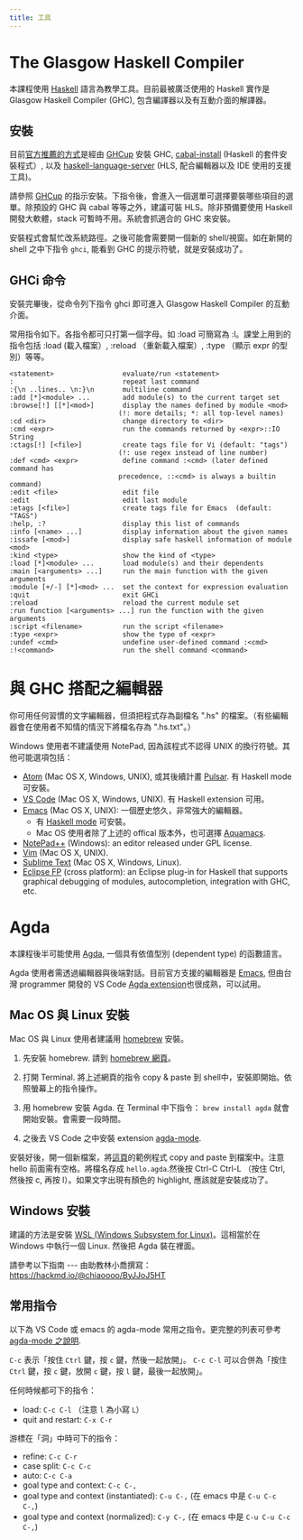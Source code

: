 ```yaml
---
title: 工具
---
```


# The Glasgow Haskell Compiler

本課程使用 [Haskell](https://www.haskell.org/) 語言為教學工具。目前最被廣泛使用的 Haskell 實作是 Glasgow Haskell Compiler (GHC), 包含編譯器以及有互動介面的解譯器。

## 安裝

目前[官方推薦的方式](https://www.haskell.org/downloads/)是經由 [GHCup](https://www.haskell.org/ghcup/) 安裝 GHC, [cabal-install](https://cabal.readthedocs.io/) (Haskell 的套件安裝程式）, 以及 [haskell-language-server](https://github.com/haskell/haskell-language-server) (HLS, 配合編輯器以及 IDE 使用的支援工具)。

請參照 [GHCup](https://www.haskell.org/ghcup/) 的指示安裝。下指令後，會進入一個選單可選擇要裝哪些項目的選單。除預設的 GHC 與 cabal 等等之外，建議可裝 HLS。除非預備要使用 Haskell 開發大軟體，stack 可暫時不用。系統會抓適合的 GHC 來安裝。

安裝程式會幫忙改系統路徑。之後可能會需要開一個新的 shell/視窗。如在新開的 shell 之中下指令 `ghci`, 能看到 GHC 的提示符號，就是安裝成功了。

## GHCi 命令

安裝完畢後，從命令列下指令 ghci 即可進入 Glasgow Haskell Compiler 的互動介面。

常用指令如下。各指令都可只打第一個字母。如 :load 可簡寫為 :l。課堂上用到的指令包括 :load (載入檔案）, :reload （重新載入檔案）, :type <expr> （顯示 expr 的型別）等等。

    <statement>                 evaluate/run <statement>
    :                           repeat last command
    :{\n ..lines.. \n:}\n       multiline command
    :add [*]<module> ...        add module(s) to the current target set
    :browse[!] [[*]<mod>]       display the names defined by module <mod>
                               (!: more details; *: all top-level names)
    :cd <dir>                   change directory to <dir>
    :cmd <expr>                 run the commands returned by <expr>::IO String
    :ctags[!] [<file>]          create tags file for Vi (default: "tags")
                               (!: use regex instead of line number)
    :def <cmd> <expr>           define command :<cmd> (later defined command has
                               precedence, ::<cmd> is always a builtin command)
    :edit <file>                edit file
    :edit                       edit last module
    :etags [<file>]             create tags file for Emacs  (default: "TAGS")
    :help, :?                   display this list of commands
    :info [<name> ...]          display information about the given names
    :issafe [<mod>]             display safe haskell information of module <mod>
    :kind <type>                show the kind of <type>
    :load [*]<module> ...       load module(s) and their dependents
    :main [<arguments> ...]     run the main function with the given arguments
    :module [+/-] [*]<mod> ...  set the context for expression evaluation
    :quit                       exit GHCi
    :reload                     reload the current module set
    :run function [<arguments> ...] run the function with the given arguments
    :script <filename>          run the script <filename>
    :type <expr>                show the type of <expr>
    :undef <cmd>                undefine user-defined command :<cmd>
    :!<command>                 run the shell command <command>

# 與 GHC 搭配之編輯器

你可用任何習慣的文字編輯器，但須把程式存為副檔名 ".hs" 的檔案。（有些編輯器會在使用者不知情的情況下將檔名存為 ".hs.txt"。）

Windows 使用者不建議使用 NotePad, 因為該程式不認得 UNIX 的換行符號。其他可能選項包括：

  * [Atom](https://atom.io/) (Mac OS X, Windows, UNIX), 或其後續計畫 [Pulsar](https://pulsar-edit.dev/). 有 Haskell mode 可安裝。
  * [VS Code](https://code.visualstudio.com/) (Mac OS X, Windows, UNIX). 有 Haskell extension 可用。
  * [Emacs](http://www.gnu.org/s/emacs/) (Mac OS X, UNIX): 一個歷史悠久，非常強大的編輯器。
    * 有 [Haskell mode](http://www.haskell.org/haskellwiki/Haskell_mode_for_Emacs) 可安裝。
    * Mac OS 使用者除了上述的 offical 版本外，也可選擇 [Aquamacs](http://aquamacs.org/).
  * [NotePad++](http://notepad-plus-plus.org/) (Windows): an editor released under GPL license.
  * [Vim](https://vim.sourceforge.io/) (Mac OS X, UNIX).
  * [Sublime Text](https://www.sublimetext.com/) (Mac OS X, Windows, Linux).
  * [Eclipse FP](http://eclipsefp.github.com/) (cross platform): an Eclipse plug-in for Haskell that supports graphical debugging of modules, autocompletion, integration with GHC, etc.

# Agda

本課程後半可能使用 [Agda](https://wiki.portal.chalmers.se/agda/pmwiki.php), 一個具有依值型別 (dependent type) 的函數語言。

Agda 使用者需透過編輯器與後端對話。目前官方支援的編輯器是 [Emacs](http://www.gnu.org/s/emacs/), 但由台灣 programmer 開發的 VS Code [Agda extension](https://marketplace.visualstudio.com/items?itemName=banacorn.agda-mode)也很成熟，可以試用。

## Mac OS 與 Linux 安裝

Mac OS 與 Linux 使用者建議用 [homebrew](https://brew.sh/) 安裝。

1. 先安裝 homebrew. 請到 [homebrew 網頁](https://brew.sh/)。
2. 打開 Terminal. 將上述網頁的指令 copy & paste 到 shell中，安裝即開始。依照螢幕上的指令操作。
3. 用 homebrew 安裝 Agda. 在 Terminal 中下指令：
`brew install agda`
就會開始安裝。會需要一段時間。

3. 之後去 VS Code 之中安裝 extension [agda-mode](https://marketplace.visualstudio.com/items?itemName=banacorn.agda-mode).

安裝好後，開一個新檔案，將[這頁](https://agda.readthedocs.io/en/latest/getting-started/hello-world.html)的範例程式 copy and paste 到檔案中。注意 hello 前面需有空格。將檔名存成 `hello.agda`.然後按 Ctrl-C Ctrl-L （按住 Ctrl, 然後按 c, 再按 l）。如果文字出現有顏色的 highlight, 應該就是安裝成功了。

## Windows 安裝

建議的方法是安裝 [WSL (Windows Subsystem for Linux)](https://learn.microsoft.com/zh-tw/windows/wsl/about)。這相當於在 Windows 中執行一個 Linux. 然後把 Agda 裝在裡面。

請參考以下指南 --- 由助教林小喬撰寫：
https://hackmd.io/@chiaoooo/ByJJoJ5HT

## 常用指令

以下為 VS Code 或 emacs 的 agda-mode 常用之指令。更完整的列表可參考 [agda-mode 之說明](https://marketplace.visualstudio.com/items?itemName=banacorn.agda-mode).

`C-c` 表示「按住 `Ctrl` 鍵，按 `c` 鍵，然後一起放開」。 `C-c C-l` 可以合併為「按住 `Ctrl` 鍵，按 `c` 鍵，放開 `c` 鍵，按 `l` 鍵，最後一起放開」。

任何時候都可下的指令：

* load:	`C-c C-l` （注意 `l` 為小寫 `L`）
* quit and restart: `C-x C-r`

游標在「洞」中時可下的指令：

* refine:	`C-c C-r`
* case split: `C-c C-c`
* auto: `C-c C-a`
* goal type and context: `C-c C-,`
* goal type and context (instantiated): `C-u C-,` (在 emacs 中是 `C-u C-c C-,`)
* goal type and context (normalized): `C-y C-,` (在 emacs 中是 `C-u C-u C-c C-,`)
